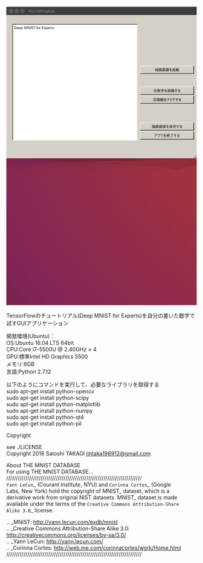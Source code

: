 ![DeepMnistGuiApp](https://github.com/jintaka1989/DeepMnistGuiApp/blob/master/result.gif)

TensorFlowのチュートリアル(Deep MNIST for Experts)を自分の書いた数字で試すGUIアプリケーション  
  
開発環境(Ubuntu)：  
OS:Ubuntu 16.04 LTS 64bit  
CPU:Core i7-5500U @ 2.40GHz × 4  
GPU:標準Intel HD Graphics 5500  
メモリ:8GB  
言語:Python 2.7.12  
  
以下のようにコマンドを実行して、必要なライブラリを取得する  
sudo apt-get install python-opencv  
sudo apt-get install python-scipy  
sudo apt-get install python-matplotlib  
sudo apt-get install python-numpy  
sudo apt-get install python-qt4  
sudo apt-get install python-pil  
  
Copyright  
  
see ./LICENSE  
Copyright 2016 Satoshi TAKAGI <jintaka198912@gmail.com>  
  
About THE MNIST DATABASE  
For using THE MNIST DATABASE...  
///////////////////////////////////////////////////////////////////////  
`Yann LeCun`_ (Courant Institute, NYU) and `Corinna Cortes`_ (Google  
Labs, New York) hold the copyright of MNIST_ dataset, which is a  
derivative work from original NIST datasets.  MNIST_ dataset is made  
available under the terms of the `Creative Commons Attribution-Share  
Alike 3.0`_ license.   
  
.. _MNIST: http://yann.lecun.com/exdb/mnist  
.. _Creative Commons Attribution-Share Alike 3.0: http://creativecommons.org/licenses/by-sa/3.0/  
.. _Yann LeCun: http://yann.lecun.com/  
.. _Corinna Cortes: http://web.me.com/corinnacortes/work/Home.html  
///////////////////////////////////////////////////////////////////////  

